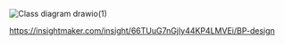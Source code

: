 ![Class diagram drawio(1)](https://github.com/user-attachments/assets/96cd0669-d749-4f18-9ffd-02c841277792)

https://insightmaker.com/insight/66TUuG7nGjIy44KP4LMVEi/BP-design
